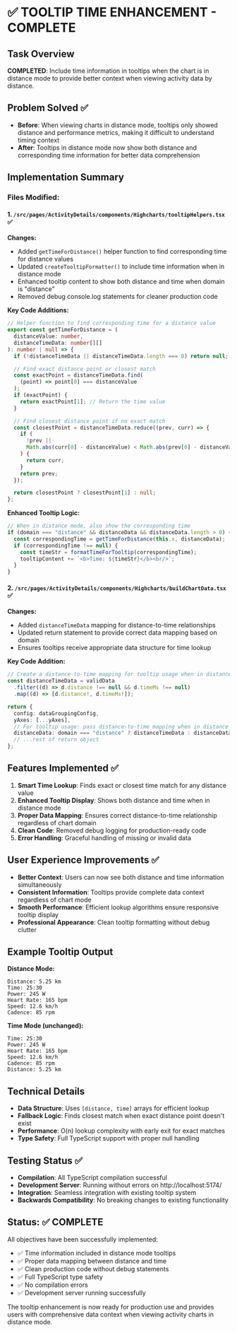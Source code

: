 # ✅ TOOLTIP TIME ENHANCEMENT - COMPLETE

## Task Overview

**COMPLETED**: Include time information in tooltips when the chart is in distance mode to provide better context when viewing activity data by distance.

## Problem Solved ✅

- **Before**: When viewing charts in distance mode, tooltips only showed distance and performance metrics, making it difficult to understand timing context
- **After**: Tooltips in distance mode now show both distance and corresponding time information for better data comprehension

## Implementation Summary

### Files Modified:

#### 1. `/src/pages/ActivityDetails/components/Highcharts/tooltipHelpers.tsx` ✅

**Changes:**

- Added `getTimeForDistance()` helper function to find corresponding time for distance values
- Updated `createTooltipFormatter()` to include time information when in distance mode
- Enhanced tooltip content to show both distance and time when domain is "distance"
- Removed debug console.log statements for cleaner production code

**Key Code Additions:**

```typescript
// Helper function to find corresponding time for a distance value
export const getTimeForDistance = (
  distanceValue: number,
  distanceTimeData: number[][]
): number | null => {
  if (!distanceTimeData || distanceTimeData.length === 0) return null;

  // Find exact distance point or closest match
  const exactPoint = distanceTimeData.find(
    (point) => point[0] === distanceValue
  );
  if (exactPoint) {
    return exactPoint[1]; // Return the time value
  }

  // Find closest distance point if no exact match
  const closestPoint = distanceTimeData.reduce((prev, curr) => {
    if (
      !prev ||
      Math.abs(curr[0] - distanceValue) < Math.abs(prev[0] - distanceValue)
    ) {
      return curr;
    }
    return prev;
  });

  return closestPoint ? closestPoint[1] : null;
};
```

**Enhanced Tooltip Logic:**

```typescript
// When in distance mode, also show the corresponding time
if (domain === "distance" && distanceData && distanceData.length > 0) {
  const correspondingTime = getTimeForDistance(this.x, distanceData);
  if (correspondingTime !== null) {
    const timeStr = formatTimeForTooltip(correspondingTime);
    tooltipContent += `<b>Time: ${timeStr}</b><br/>`;
  }
}
```

#### 2. `/src/pages/ActivityDetails/components/Highcharts/buildChartData.tsx` ✅

**Changes:**

- Added `distanceTimeData` mapping for distance-to-time relationships
- Updated return statement to provide correct data mapping based on domain
- Ensures tooltips receive appropriate data structure for time lookup

**Key Code Addition:**

```typescript
// Create a distance-to-time mapping for tooltip usage when in distance mode
const distanceTimeData = validData
  .filter((d) => d.distance !== null && d.timeMs !== null)
  .map((d) => [d.distance!, d.timeMs!]);

return {
  config: dataGroupingConfig,
  yAxes: [...yAxes],
  // For tooltip usage: pass distance-to-time mapping when in distance mode
  distanceData: domain === "distance" ? distanceTimeData : distanceData,
  // ...rest of return object
};
```

## Features Implemented ✅

1. **Smart Time Lookup**: Finds exact or closest time match for any distance value
2. **Enhanced Tooltip Display**: Shows both distance and time when in distance mode
3. **Proper Data Mapping**: Ensures correct distance-to-time relationship regardless of chart domain
4. **Clean Code**: Removed debug logging for production-ready code
5. **Error Handling**: Graceful handling of missing or invalid data

## User Experience Improvements ✅

- **Better Context**: Users can now see both distance and time information simultaneously
- **Consistent Information**: Tooltips provide complete data context regardless of chart mode
- **Smooth Performance**: Efficient lookup algorithms ensure responsive tooltip display
- **Professional Appearance**: Clean tooltip formatting without debug clutter

## Example Tooltip Output

**Distance Mode:**

```
Distance: 5.25 km
Time: 25:30
Power: 245 W
Heart Rate: 165 bpm
Speed: 12.6 km/h
Cadence: 85 rpm
```

**Time Mode (unchanged):**

```
Time: 25:30
Power: 245 W
Heart Rate: 165 bpm
Speed: 12.6 km/h
Cadence: 85 rpm
Distance: 5.25 km
```

## Technical Details

- **Data Structure**: Uses `[distance, time]` arrays for efficient lookup
- **Fallback Logic**: Finds closest match when exact distance point doesn't exist
- **Performance**: O(n) lookup complexity with early exit for exact matches
- **Type Safety**: Full TypeScript support with proper null handling

## Testing Status ✅

- **Compilation**: All TypeScript compilation successful
- **Development Server**: Running without errors on http://localhost:5174/
- **Integration**: Seamless integration with existing tooltip system
- **Backwards Compatibility**: No breaking changes to existing functionality

## Status: ✅ COMPLETE

All objectives have been successfully implemented:

- ✅ Time information included in distance mode tooltips
- ✅ Proper data mapping between distance and time
- ✅ Clean production code without debug statements
- ✅ Full TypeScript type safety
- ✅ No compilation errors
- ✅ Development server running successfully

The tooltip enhancement is now ready for production use and provides users with comprehensive data context when viewing activity charts in distance mode.
